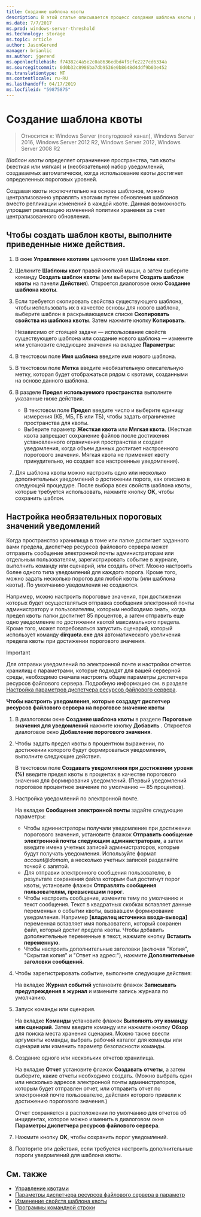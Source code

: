 ```yaml
---
title: Создание шаблона квоты
description: В этой статье описывается процесс создания шаблона квоты для определения ограничения пространства хранилища
ms.date: 7/7/2017
ms.prod: windows-server-threshold
ms.technology: storage
ms.topic: article
author: JasonGerend
manager: brianlic
ms.author: jgerend
ms.openlocfilehash: f74382c4a5e2c0a8636edbd4f9cfe2227cd6334a
ms.sourcegitcommit: 0d0b32c8986ba7db9536e0b8648d4ddf9b03e452
ms.translationtype: MT
ms.contentlocale: ru-RU
ms.lasthandoff: 04/17/2019
ms.locfileid: "59875875"
---
```

# <a name="create-a-quota-template"></a>Создание шаблона квоты

> Относится к: Windows Server (полугодовой канал), Windows Server 2016, Windows Server 2012 R2, Windows Server 2012, Windows Server 2008 R2

*Шаблон квоты* определяет ограничение пространства, тип квоты (жесткая или мягкая) и (необязательно) набор уведомлений, создаваемых автоматически, когда использование квоты достигнет определенных пороговых уровней.

Создавая квоты исключительно на основе шаблонов, можно централизованно управлять квотами путем обновления шаблонов вместо репликации изменений в каждой квоте. Данная возможность упрощает реализацию изменений политики хранения за счет централизованного обновления.

## <a name="to-create-a-quota-template"></a>Чтобы создать шаблон квоты, выполните приведенные ниже действия.

1.  В окне **Управление квотами** щелкните узел **Шаблоны квот**.

2.  Щелкните **Шаблоны квот** правой кнопкой мыши, а затем выберите команду **Создать шаблон квоты** (или выберите **Создать шаблон квоты** на панели **Действия**). Откроется диалоговое окно **Создание шаблона квоты**.

3.  Если требуется скопировать свойства существующего шаблона, чтобы использовать их в качестве основы для нового шаблона, выберите шаблон в раскрывающемся списке **Скопировать свойства из шаблона квоты**. Затем нажмите кнопку **Копировать**.

    Независимо от стоящей задачи — использование свойств существующего шаблона или создание нового шаблона — измените или установите следующие значения на вкладке **Параметры**:

4.  В текстовом поле **Имя шаблона** введите имя нового шаблона.

5.  В текстовом поле **Метка** введите необязательную описательную метку, которая будет отображаться рядом с квотами, созданными на основе данного шаблона.

6.  В разделе **Предел используемого пространства** выполните указанные ниже действия.

    -   В текстовом поле **Предел** введите число и выберите единицу измерения (КБ, МБ, ГБ или ТБ), чтобы задать ограничение пространства для квоты.
    -   Выберите параметр **Жесткая квота** или **Мягкая квота**. (Жесткая квота запрещает сохранение файлов после достижения установленного ограничения пространства и создает уведомления, когда объем данных достигает настроенного порогового значения. Мягкая квота не применяет квоту принудительно, но создает все настроенные уведомления).

7.  Для шаблона квоты можно настроить одно или несколько дополнительных уведомлений о достижении порога, как описано в следующей процедуре. После выбора всех свойств шаблона квоты, которые требуется использовать, нажмите кнопку **ОК**, чтобы сохранить шаблон.

## <a name="setting-optional-notification-thresholds"></a>Настройка необязательных пороговых значений уведомлений

Когда пространство хранилища в томе или папке достигает заданного вами предела, диспетчер ресурсов файлового сервера может отправить сообщение электронной почты администраторам или отдельным пользователям, зарегистрировать событие в журнале, выполнить команду или сценарий, или создать отчет. Можно настроить более одного типа уведомлений для каждого порога. Кроме того, можно задать несколько порогов для любой квоты (или шаблона квоты). По умолчанию уведомления не создаются.

Например, можно настроить пороговые значения, при достижении которых будет осуществляться отправка сообщения электронной почты администратору и пользователям, которым необходимо знать, когда предел квоты папки достигнет 85 процентов, а затем отправить еще одно уведомление по достижении квотой максимального предела. Кроме того, может потребоваться запустить сценарий, который использует команду **dirquota.exe** для автоматического увеличения предела квоты при достижении порогового значения.

> [!Important]
> Для отправки уведомлений по электронной почте и настройки отчетов хранилищ с параметрами, которые подходят для вашей серверной среды, необходимо сначала настроить общие параметры диспетчера ресурсов файлового сервера. Подробную информацию см. в разделе [Настройка параметров диспетчера ресурсов файлового сервера](setting-file-server-resource-manager-options.md).

**Чтобы настроить уведомления, которые создадут диспетчер ресурсов файлового сервера на пороговое значение квоты**

1.  В диалоговом окне **Создание шаблона квоты** в разделе **Пороговые значения для уведомлений** нажмите кнопку **Добавить** . Откроется диалоговое окно **Добавление порогового значения**.

2.  Чтобы задать предел квоты в процентном выражении, по достижении которого будут формироваться уведомления, выполните следующие действия.

    В текстовом поле **Создавать уведомления при достижении уровня (%)** введите предел квоты в процентах в качестве порогового значения для формирования уведомлений. (Первый уведомлений пороговое процентное значение по умолчанию — 85 процентов).

3.  Настройка уведомлений по электронной почте.

    На вкладке **Сообщения электронной почты** задайте следующие параметры:

    -   Чтобы администраторы получали уведомление при достижении порогового значения, установите флажок **Отправить сообщение электронной почты следующим администраторам**, а затем введите имена учетных записей администраторов, которые будут получать уведомления. Используйте формат *account@domain*, а несколько учетных записей разделяйте точкой с запятой.
    -   Для отправки электронного сообщения пользователю, в результате сохранения файла которым был достигнут порог квоты, установите флажок **Отправлять сообщения пользователям, превысившим порог**.
    -   Чтобы настроить сообщение, измените тему по умолчанию и текст сообщения. Текст в квадратных скобках вставляет данные переменных о событии квоты, вызвавшем формирование уведомления. Например **\[владелец источника ввода-вывода\]** переменная вставляет имя пользователя, который сохранен файл, который достиг предела квоты. Чтобы добавить дополнительные переменные в текст, нажмите кнопку **Вставить переменную**.
    -   Чтобы настроить дополнительные заголовки (включая "Копия", "Скрытая копия" и "Ответ на адрес:"), нажмите **Дополнительные заголовки сообщений**.

4.  Чтобы зарегистрировать событие, выполните следующие действия:

    На вкладке **Журнал событий** установите флажок **Записывать предупреждения в журнал** и измените запись журнала по умолчанию.

5.  Запуск команды или сценария.

    На вкладке **Команды** установите флажок **Выполнять эту команду или сценарий**. Затем введите команду или нажмите кнопку **Обзор** для поиска места хранения сценария. Можно также ввести аргументы команды, выбрать рабочий каталог для команды или сценария или изменить параметр безопасности команды.

6.  Создание одного или нескольких отчетов хранилища.

    На вкладке **Отчет** установите флажок **Создавать отчеты**, а затем выберите, какие отчеты необходимо создать. (Можно выбрать один или несколько адресов электронной почты администраторов, которым будет отправлен отчет, или отправить отчет по электронной почте пользователю, действия которого привели к достижению порогового значения.)

    Отчет сохраняется в расположении по умолчанию для отчетов об инцидентах, которое можно изменить в диалоговом окне **Параметры диспетчера ресурсов файлового сервера**.

7.  Нажмите кнопку **ОК**, чтобы сохранить порог уведомлений.

8.  Повторите эти действия, если требуется настроить дополнительные пороги уведомлений для шаблона квоты.

## <a name="see-also"></a>См. также

-   [Управление квотами](quota-management.md)
-    [Параметры диспетчера ресурсов файлового сервера в параметр](setting-file-server-resource-manager-options.md)
-   [Изменение свойств шаблона квоты](edit-quota-template-properties.md)
-   [Программы командной строки](command-line-tools.md)



